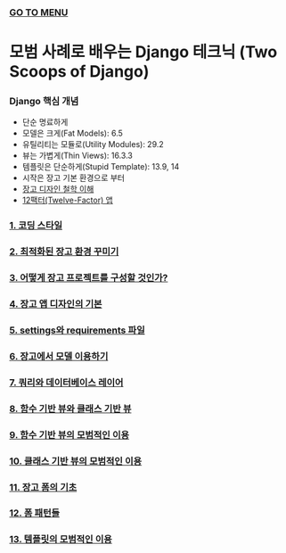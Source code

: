### [GO TO MENU](../../README.md)

# 모범 사례로 배우는 Django 테크닉 (Two Scoops of Django)

### Django 핵심 개념
- 단순 명료하게
- 모델은 크게(Fat Models): 6.5
- 유틸리티는 모듈로(Utility Modules): 29.2
- 뷰는 가볍게(Thin Views): 16.3.3
- 템플릿은 단순하게(Stupid Template): 13.9, 14
- 시작은 장고 기본 환경으로 부터
- [장고 디자인 철학 이해](https://docs.djangoproject.com/en/4.0/misc/design-philosophies)
- [12팩터(Twelve-Factor) 앱](http://12factor.net/ko/)

### [1. 코딩 스타일](./chapter1/README.md)
### [2. 최적화된 장고 환경 꾸미기](./chapter2/README.md)
### [3. 어떻게 장고 프로젝트를 구성할 것인가?](./chapter3/README.md)
### [4. 장고 앱 디자인의 기본](./chapter4/README.md)
### [5. settings와 requirements 파일](./chapter5/README.md)
### [6. 장고에서 모델 이용하기](./chapter6/README.md)
### [7. 쿼리와 데이터베이스 레이어](./chapter7/README.md)
### [8. 함수 기반 뷰와 클래스 기반 뷰](./chapter8/README.md)
### [9. 함수 기반 뷰의 모범적인 이용](./chapter9/README.md)
### [10. 클래스 기반 뷰의 모범적인 이용](./chapter10/README.md)
### [11. 장고 폼의 기초](./chapter11/README.md)
### [12. 폼 패턴들](./chapter12/README.md)
### [13. 템플릿의 모범적인 이용](./chapter13/README.md)
